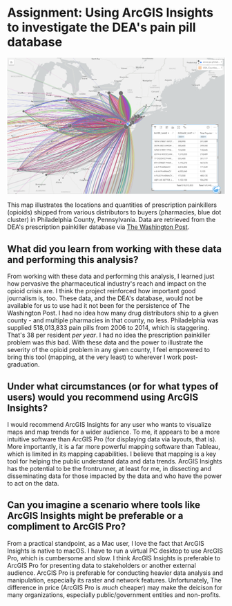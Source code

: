 # Assignment: Using ArcGIS Insights to investigate the DEA's pain pill database

![Philadelphia Pain Pills - Buyers & Sellers](arcgisinsightsfinal.png)

This map illustrates the locations and quantities of prescription painkillers (opioids) shipped from various distributors to buyers (pharmacies, blue dot cluster) in Philadelphia County, Pennsylvania. Data are retrieved from the DEA's prescription painkiller database via [The Washington Post](https://www.washingtonpost.com/graphics/2019/investigations/dea-pain-pill-database/).

## What did you learn from working with these data and performing this analysis?

From working with these data and performing this analysis, I learned just how pervasive the pharmaceutical industry's reach and impact on the opioid crisis are. I think the project reinforced how important good journalism is, too. These data, and the DEA's database, would not be available for us to use had it not been for the persistence of The Washington Post. I had no idea how many drug distributors ship to a given county - and multiple pharmacies in that county, no less. Philadelphia was supplied 518,013,833 pain pills from 2006 to 2014, which is staggering. That's 38 per resident *per year*. I had no idea the prescription painkiller problem was *this* bad. With these data and the power to illustrate the severity of the opioid problem in any given county, I feel empowered to bring this tool (mapping, at the very least) to wherever I work post-graduation.

## Under what circumstances (or for what types of users) would you recommend using ArcGIS Insights?

I would recommend ArcGIS Insights for any user who wants to visualize maps and map trends for a wider audience. To me, it appears to be a more intuitive software than ArcGIS Pro (for displaying data via layouts, that is). More importantly, it is a far more powerful mapping software than Tableau, which is limited in its mapping capabilities. I believe that mapping is a key tool for helping the public understand data and data trends. ArcGIS Insights has the potential to be the frontrunner, at least for me, in dissecting and disseminating data for those impacted by the data and who have the power to act on the data.

## Can you imagine a scenario where tools like ArcGIS Insights might be preferable or a compliment to ArcGIS Pro?

From a practical standpoint, as a Mac user, I love the fact that ArcGIS Insights is native to macOS. I have to run a virtual PC desktop to use ArcGIS Pro, which is cumbersome and slow. I think ArcGIS Insights is preferable to ArcGIS Pro for presenting data to stakeholders or another external audience. ArcGIS Pro is preferable for conducting heavier data analysis and manipulation, especially its raster and network features. Unfortunately, The difference in price (ArcGIS Pro is *much* cheaper) may make the deicison for many organizations, especially public/government entities and non-profits.
